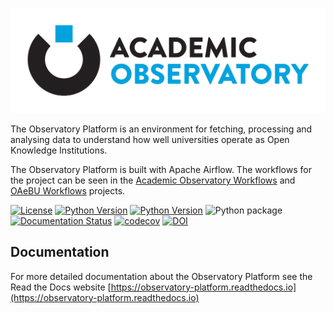 ![Observatory Platform](https://raw.githubusercontent.com/The-Academic-Observatory/observatory-platform/develop/logo.jpg)

The Observatory Platform is an environment for fetching, processing and analysing data to understand how well 
universities operate as Open Knowledge Institutions. 

The Observatory Platform is built with Apache Airflow. The workflows for the project can be seen in the
[Academic Observatory Workflows](https://github.com/The-Academic-Observatory/academic-observatory-workflows)
and [OAeBU Workflows](https://github.com/The-Academic-Observatory/oaebu-workflows) projects.

[![License](https://img.shields.io/badge/License-Apache%202.0-blue.svg)](https://opensource.org/licenses/Apache-2.0)
[![Python Version](https://img.shields.io/badge/python-3.7-blue)](https://img.shields.io/badge/python-3.7-blue)
[![Python Version](https://img.shields.io/badge/python-3.8-blue)](https://img.shields.io/badge/python-3.8-blue)
![Python package](https://github.com/The-Academic-Observatory/observatory-platform/workflows/Unit%20Tests/badge.svg)
[![Documentation Status](https://readthedocs.org/projects/observatory-platform/badge/?version=latest)](https://observatory-platform.readthedocs.io/en/latest/?badge=latest)
[![codecov](https://codecov.io/gh/The-Academic-Observatory/observatory-platform/branch/develop/graph/badge.svg)](https://codecov.io/gh/The-Academic-Observatory/observatory-platform)
[![DOI](https://zenodo.org/badge/227744539.svg)](https://zenodo.org/badge/latestdoi/227744539)

## Documentation
For more detailed documentation about the Observatory Platform see the Read the Docs website [https://observatory-platform.readthedocs.io](https://observatory-platform.readthedocs.io)
